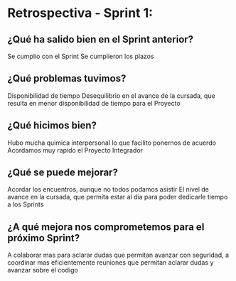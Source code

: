 # Retrospectiva - Sprint 1:

## ¿Qué ha salido bien en el Sprint anterior?
Se cumplio con el Sprint
Se cumplieron los plazos


## ¿Qué problemas tuvimos?
Disponibilidad de tiempo
Desequilibrio en el avance de la cursada, que resulta en menor disponibilidad de tiempo para el Proyecto


## ¿Qué hicimos bien?
Hubo mucha quimica interpersonal lo que facilito ponernos de acuerdo
Acordamos muy rapido el Proyecto Integrador


## ¿Qué se puede mejorar?
Acordar los encuentros, aunque no todos podamos asistir
El nivel de avance en la cursada, que permita estar al dia para poder dedicarle tiempo a los Sprints


## ¿A qué mejora nos comprometemos para el próximo Sprint?
A colaborar mas para aclarar dudas que permitan avanzar con seguridad,
a coordinar mas eficientemente reuniones que permitan aclarar dudas y avanzar sobre el codigo